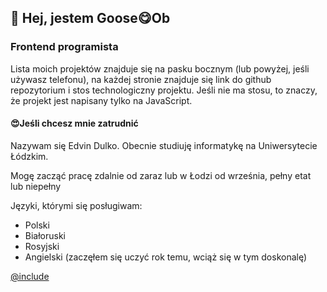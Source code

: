 ## 👋 Hej, jestem Goose😋Ob
### Frontend programista

Lista moich projektów znajduje się na pasku bocznym (lub powyżej, jeśli używasz telefonu),
na każdej stronie znajduje się link do github repozytorium i
stos technologiczny projektu.
Jeśli nie ma stosu, to znaczy, że projekt jest napisany tylko na JavaScript.

#### 😍Jeśli chcesz mnie zatrudnić

Nazywam się Edvin Dulko. Obecnie studiuję informatykę na
Uniwersytecie Łódzkim.

Mogę zacząć pracę zdalnie od zaraz lub w Łodzi od września,
pełny etat lub niepełny

Języki, którymi się posługiwam:
- Polski
- Białoruski
- Rosyjski
- Angielski (zaczęłem się uczyć rok temu, wciąż się w tym doskonalę)

[@include](../index.md)